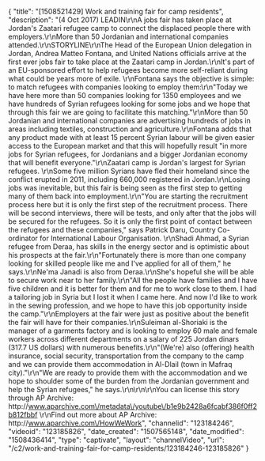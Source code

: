 {
    "title": "[1508521429] Work and training fair for camp residents",
    "description": "(4 Oct 2017) LEADIN\r\nA jobs fair has taken place at Jordan's Zaatari refugee camp to connect the displaced people there with employers.\r\nMore than 50 Jordanian and international companies attended.\r\nSTORYLINE\r\nThe Head of the European Union delegation in Jordan, Andrea Matteo Fontana, and United Nations officials arrive at the first ever jobs fair to take place at the Zaatari camp in Jordan.\r\nIt's part of an EU-sponsored effort to help refugees become more self-reliant during what could be years more of exile. \r\nFontana says the objective is simple: to match refugees with companies looking to employ them:\r\n\"Today we have here more than 50 companies looking for 1350 employees and we have hundreds of Syrian refugees looking for some jobs and we hope that through this fair we are going to facilitate this matching.\"\r\nMore than 50 Jordanian and international companies are advertising hundreds of jobs in areas including textiles, construction and agriculture.\r\nFontana adds that any product made with at least 15 percent Syrian labour will be given easier access to the European market and that this will hopefully result \"in more jobs for Syrian refugees, for Jordanians and a bigger Jordanian economy that will benefit everyone.\"\r\nZaatari camp is Jordan's largest for Syrian refugees. \r\nSome five million Syrians have fled their homeland since the conflict erupted in 2011, including 660,000 registered in Jordan.\r\nLosing jobs was inevitable, but this fair is being seen as the first step to getting many of them back into employment.\r\n\"You are starting the recruitment process here but it is only the first step of the recruitment process. There will be second interviews, there will be tests, and only after that the jobs will be secured for the refugees. So it is only the first point of contact between the refugees and these companies,\" says Patrick Daru, Country Co-ordinator for International Labour Organisation. \r\nShadi Ahmad, a Syrian refugee from Deraa, has skills in the energy sector and is optimistic about his prospects at the fair.\r\n\"Fortunately there is more than one company looking for skilled people like me and I've applied for all of them,\" he says.\r\nNe'ma Janadi is also from Deraa.\r\nShe's hopeful she will be able to secure work near to her family.\r\n\"All the people have families and I have five children and it is better for them and for me to work close to them. I had a tailoring job in Syria but I lost it when I came here. And now I'd like to work in the sewing profession, and we hope to have this job opportunity inside the camp.\"\r\nEmployers at the fair were just as positive about the benefit the fair will have for their companies.\r\nSuleiman al-Shoriaki is the manager of a garments factory and is looking to employ 60 male and female workers across different departments on a salary of 225 Jordan dinars (317.7 US dollars) with numerous benefits.\r\n\"(We're) also (offering) health insurance, social security, transportation from the company to the camp and we can provide them accommodation in Al-Dlail (town in Mafraq city).\"\r\n\"We are ready to provide them with the accommodation and we hope to shoulder some of the burden from the Jordanian government and help the Syrian refugees,\" he says.\r\n\r\n\r\nYou can license this story through AP Archive: http:\/\/www.aparchive.com\/metadata\/youtube\/b1e9b2428a6fcabf386f0ff2b812fbbf \r\nFind out more about AP Archive: http:\/\/www.aparchive.com\/HowWeWork",
    "channelid": "123184246",
    "videoid": "123185826",
    "date_created": "1507565148",
    "date_modified": "1508436414",
    "type": "captivate",
    "layout": "channelVideo",
    "url": "\/c2\/work-and-training-fair-for-camp-residents\/123184246-123185826"
}